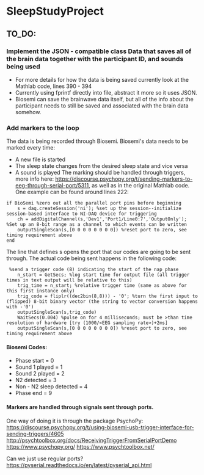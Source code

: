 # SleepStudyProject

## TO_DO:
### Implement the JSON - compatible class Data that saves all of the brain data together with the participant ID, and sounds being used
 - For more details for how the data is being saved currently look at the Mathlab code, lines 390 - 394
 - Currently using fprintf directly into file, abstract it more so it uses JSON.
 - Biosemi can save the brainwave data itself, but all of the info about the participant needs to still be saved and associated with the brain data somehow.

### Add markers to the loop
The data is being recorded through Biosemi. Biosemi's data needs to be marked every time:
- A new file is started
- The sleep state changes from the desired sleep state and vice versa
- A sound is played
The marking should be handled through triggers, more info here: https://discourse.psychopy.org/t/sending-markers-to-eeg-through-serial-port/5311, as well as in the original Mathlab code. One example can be found around lines 222:
``` 
if BioSemi %zero out all the parallel port pins before beginning
    s = daq.createSession('ni'); %set up the session--initialize session-based interface to NI-DAQ device for triggering
    ch = addDigitalChannel(s,'Dev1','Port1/Line0:7','OutputOnly'); %Set up an 8-bit range as a channel to which events can be written
    outputSingleScan(s,[0 0 0 0 0 0 0 0]) %reset port to zero, see timing requirement above
end
```
The line that defines s opens the port that our codes are going to be sent through. The actual code being sent happens in the following code:
```
 %send a trigger code (8) indicating the start of the nap phase
    n_start = GetSecs; %log start time for output file (all trigger times in text output will be relative to this)
    trig_time = n_start; %relative trigger time (same as above for this first instance only)
    trig_code = fliplr((dec2bin(8,8))) - '0'; %turn the first input to (flipped) 8-bit binary vector (the string to vector conversion happens with -'0')
    outputSingleScan(s,trig_code)
    WaitSecs(0.004) %pulse on for 4 milliseconds; must be >than time resolution of hardware [try (1000/<EEG sampling rate>)+2ms]
    outputSingleScan(s,[0 0 0 0 0 0 0 0]) %reset port to zero, see timing requirement above
```

#### Biosemi Codes:
- Phase start = 0
- Sound 1 played = 1
- Sound 2 played = 2
- N2 detected = 3
- Non - N2 sleep detected = 4
- Phase end = 9

#### Markers are handled through signals sent through ports. 

One way of doing it is through the package PsychoPy: https://discourse.psychopy.org/t/using-biosemi-usb-trigger-interface-for-sending-triggers/4605
http://psychtoolbox.org/docs/ReceivingTriggerFromSerialPortDemo
https://www.psychopy.org/
https://www.psychtoolbox.net/

Can we just use regular ports?
https://pyserial.readthedocs.io/en/latest/pyserial_api.html
